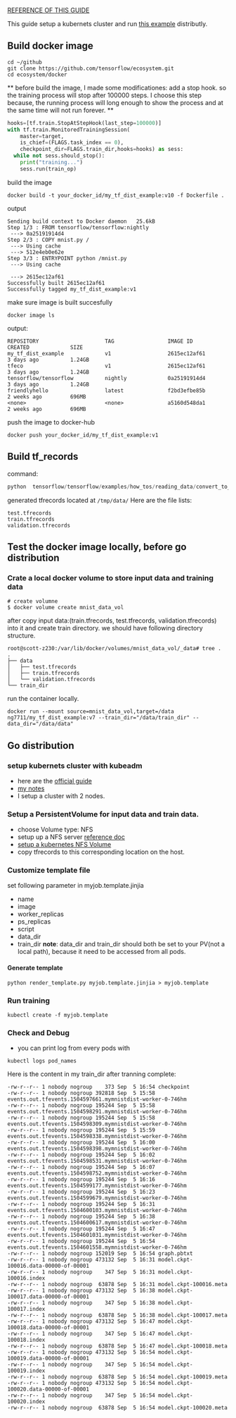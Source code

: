 [REFERENCE OF THIS GUIDE](https://github.com/tensorflow/ecosystem)

This guide setup  a kubernets cluster and run [this example](https://github.com/tensorflow/ecosystem/tree/master/kubernetes) distributly.

## Build docker image
```shell
cd ~/github
git clone https://github.com/tensorflow/ecosystem.git
cd ecosystem/docker
```
**
before build the image, I made some modificationes:
add a stop hook. so the training process will stop after 100000 steps.
I choose this step because, the running process will long enough to show the process and
at the same time will not run forever.
**
```python
hooks=[tf.train.StopAtStepHook(last_step=100000)]
with tf.train.MonitoredTrainingSession(
    master=target,
    is_chief=(FLAGS.task_index == 0),
    checkpoint_dir=FLAGS.train_dir,hooks=hooks) as sess:
  while not sess.should_stop():
    print("training...")
    sess.run(train_op)
```
build the image
```shell
docker build -t your_docker_id/my_tf_dist_example:v10 -f Dockerfile .
```
output
```
Sending build context to Docker daemon   25.6kB
Step 1/3 : FROM tensorflow/tensorflow:nightly
 ---> 0a25191914d4
Step 2/3 : COPY mnist.py /
 ---> Using cache
 ---> 512e4eb0e62e
Step 3/3 : ENTRYPOINT python /mnist.py
 ---> Using cache

 ---> 2615ec12af61
Successfully built 2615ec12af61
Successfully tagged my_tf_dist_example:v1
```
make sure image is built succesfully
```shell
docker image ls
```
output:
```shell
REPOSITORY                     TAG                 IMAGE ID            CREATED             SIZE
my_tf_dist_example             v1                  2615ec12af61        3 days ago          1.24GB
tfeco                          v1                  2615ec12af61        3 days ago          1.24GB
tensorflow/tensorflow          nightly             0a25191914d4        3 days ago          1.24GB
friendlyhello                  latest              f2bd3efbe85b        2 weeks ago         696MB
<none>                         <none>              a5160d548da1        2 weeks ago         696MB
```
push the image to docker-hub
```shell
docker push your_docker_id/my_tf_dist_example:v1
```

## Build tf_records
command:
```python
python  tensorflow/tensorflow/examples/how_tos/reading_data/convert_to_records.py\
```
generated tfrecords located at `/tmp/data/`
Here are the file lists:
```
test.tfrecords
train.tfrecords
validation.tfrecords
```

## Test the docker image locally, before go distribution

### Crate a local docker volume to store input data and training data
```shell
# create volumne
$ docker volume create mnist_data_vol
```
after copy input data:(train.tfrecords, test.tfrecords, validation.tfrecords) into it and create train directory.
we should have following directory structure.
```
root@scott-z230:/var/lib/docker/volumes/mnist_data_vol/_data# tree .
.
├── data
│   ├── test.tfrecords
│   ├── train.tfrecords
│   └── validation.tfrecords
└── train_dir
```
run the container locally.
```shell
docker run --mount source=mnist_data_vol,target=/data ng7711/my_tf_dist_example:v7 --train_dir="/data/train_dir" --data_dir="/data/data"
```

## Go distribution

### setup kubernets cluster with kubeadm
* here are the [official guide](https://kubernetes.io/docs/setup/independent/install-kubeadm/)
* [my notes](https://github.com/scotthuang1989/tools_study/tree/master/kubernetes)
* I setup a cluster with 2 nodes.

### Setup a PersistentVolume for input data and train data.

* choose Volume type: NFS
* setup up a NFS server [reference doc](http://blog.csdn.net/scotthuang1989/article/details/77839772)
* [setup a kubernetes NFS Volume](https://github.com/scotthuang1989/tools_study/tree/master/kubernetes/nfspv)
* copy tfrecords to this corresponding location on the host.


### Customize template file

set following parameter in myjob.template.jinjia

* name
* image
* worker_replicas
* ps_replicas
* script
* data_dir
* train_dir
**note**: data_dir and train_dir should both be set to your PV(not a local path), because it need to be accessed from all pods.

#### Generate template
```shell
python render_template.py myjob.template.jinjia > myjob.template
```

### Run training

```shell
kubectl create -f myjob.template
```

### Check and Debug

* you can print log from every pods with

```
kubectl logs pod_names
```

Here is the content in my train_dir after tranning complete:
```shell
-rw-r--r-- 1 nobody nogroup    373 Sep  5 16:54 checkpoint
-rw-r--r-- 1 nobody nogroup 392818 Sep  5 15:58 events.out.tfevents.1504597661.mymnistdist-worker-0-746hm
-rw-r--r-- 1 nobody nogroup 195244 Sep  5 15:58 events.out.tfevents.1504598291.mymnistdist-worker-0-746hm
-rw-r--r-- 1 nobody nogroup 195244 Sep  5 15:58 events.out.tfevents.1504598309.mymnistdist-worker-0-746hm
-rw-r--r-- 1 nobody nogroup 195244 Sep  5 15:59 events.out.tfevents.1504598338.mymnistdist-worker-0-746hm
-rw-r--r-- 1 nobody nogroup 195244 Sep  5 16:00 events.out.tfevents.1504598398.mymnistdist-worker-0-746hm
-rw-r--r-- 1 nobody nogroup 195244 Sep  5 16:02 events.out.tfevents.1504598531.mymnistdist-worker-0-746hm
-rw-r--r-- 1 nobody nogroup 195244 Sep  5 16:07 events.out.tfevents.1504598752.mymnistdist-worker-0-746hm
-rw-r--r-- 1 nobody nogroup 195244 Sep  5 16:16 events.out.tfevents.1504599177.mymnistdist-worker-0-746hm
-rw-r--r-- 1 nobody nogroup 195244 Sep  5 16:23 events.out.tfevents.1504599679.mymnistdist-worker-0-746hm
-rw-r--r-- 1 nobody nogroup 195244 Sep  5 16:31 events.out.tfevents.1504600103.mymnistdist-worker-0-746hm
-rw-r--r-- 1 nobody nogroup 195244 Sep  5 16:38 events.out.tfevents.1504600617.mymnistdist-worker-0-746hm
-rw-r--r-- 1 nobody nogroup 195244 Sep  5 16:47 events.out.tfevents.1504601031.mymnistdist-worker-0-746hm
-rw-r--r-- 1 nobody nogroup 195244 Sep  5 16:54 events.out.tfevents.1504601558.mymnistdist-worker-0-746hm
-rw-r--r-- 1 nobody nogroup 152019 Sep  5 16:54 graph.pbtxt
-rw-r--r-- 1 nobody nogroup 473132 Sep  5 16:31 model.ckpt-100016.data-00000-of-00001
-rw-r--r-- 1 nobody nogroup    347 Sep  5 16:31 model.ckpt-100016.index
-rw-r--r-- 1 nobody nogroup  63878 Sep  5 16:31 model.ckpt-100016.meta
-rw-r--r-- 1 nobody nogroup 473132 Sep  5 16:38 model.ckpt-100017.data-00000-of-00001
-rw-r--r-- 1 nobody nogroup    347 Sep  5 16:38 model.ckpt-100017.index
-rw-r--r-- 1 nobody nogroup  63878 Sep  5 16:38 model.ckpt-100017.meta
-rw-r--r-- 1 nobody nogroup 473132 Sep  5 16:47 model.ckpt-100018.data-00000-of-00001
-rw-r--r-- 1 nobody nogroup    347 Sep  5 16:47 model.ckpt-100018.index
-rw-r--r-- 1 nobody nogroup  63878 Sep  5 16:47 model.ckpt-100018.meta
-rw-r--r-- 1 nobody nogroup 473132 Sep  5 16:54 model.ckpt-100019.data-00000-of-00001
-rw-r--r-- 1 nobody nogroup    347 Sep  5 16:54 model.ckpt-100019.index
-rw-r--r-- 1 nobody nogroup  63878 Sep  5 16:54 model.ckpt-100019.meta
-rw-r--r-- 1 nobody nogroup 473132 Sep  5 16:54 model.ckpt-100020.data-00000-of-00001
-rw-r--r-- 1 nobody nogroup    347 Sep  5 16:54 model.ckpt-100020.index
-rw-r--r-- 1 nobody nogroup  63878 Sep  5 16:54 model.ckpt-100020.meta
```
